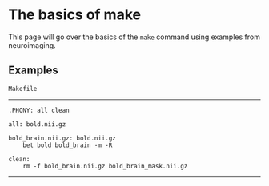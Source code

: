 # The basics of make

This page will go over the basics of the `make` command using examples from
neuroimaging.

## Examples

`Makefile`
<hr noshade>

```
.PHONY: all clean

all: bold.nii.gz

bold_brain.nii.gz: bold.nii.gz
    bet bold bold_brain -m -R

clean:
    rm -f bold_brain.nii.gz bold_brain_mask.nii.gz
```

<hr noshade>
